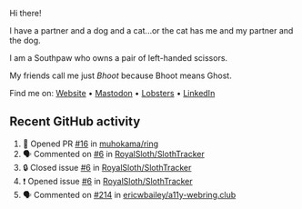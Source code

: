 Hi there!

I have a partner and a dog and a cat...or the cat has me and my partner and the dog.

I am a Southpaw who owns a pair of left-handed scissors.

My friends call me just *Bhoot* because Bhoot means Ghost.

Find me on: [Website](https://bhoot.dev) • [Mastodon](https://functional.cafe/@bhoot) • [Lobsters](https://lobste.rs/~bhoot) • [LinkedIn](https://linkedin.com/in/jbhoot)

## Recent GitHub activity

<!--START_SECTION:activity-->
1. 💪 Opened PR [#16](https://github.com/muhokama/ring/pull/16) in [muhokama/ring](https://github.com/muhokama/ring)
2. 🗣 Commented on [#6](https://github.com/RoyalSloth/SlothTracker/issues/6#issuecomment-2591663677) in [RoyalSloth/SlothTracker](https://github.com/RoyalSloth/SlothTracker)
3. 🔒 Closed issue [#6](https://github.com/RoyalSloth/SlothTracker/issues/6) in [RoyalSloth/SlothTracker](https://github.com/RoyalSloth/SlothTracker)
4. ❗ Opened issue [#6](https://github.com/RoyalSloth/SlothTracker/issues/6) in [RoyalSloth/SlothTracker](https://github.com/RoyalSloth/SlothTracker)
5. 🗣 Commented on [#214](https://github.com/ericwbailey/a11y-webring.club/pull/214#issuecomment-2566121992) in [ericwbailey/a11y-webring.club](https://github.com/ericwbailey/a11y-webring.club)
<!--END_SECTION:activity-->
